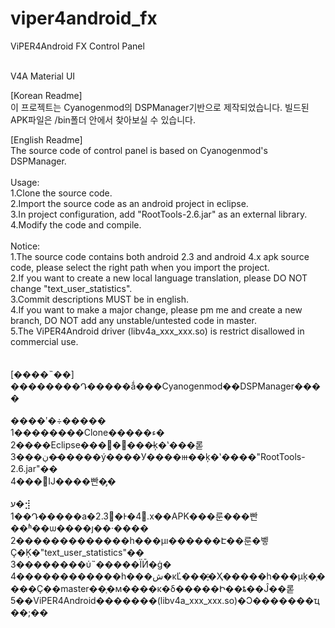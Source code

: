 viper4android_fx
================

ViPER4Android FX Control Panel<br />
<br />

V4A Material UI

[Korean Readme]<br />
 이 프로젝트는 Cyanogenmod의 DSPManager기반으로 제작되었습니다. 빌드된 APK파일은 /bin폴더 안에서 찾아보실 수 있습니다. 

[English Readme]<br />
The source code of control panel is based on Cyanogenmod's DSPManager.<br />
<br />
Usage:<br />
1.Clone the source code.<br />
2.Import the source code as an android project in eclipse.<br />
3.In project configuration, add "RootTools-2.6.jar" as an external library.<br />
4.Modify the code and compile.<br />
<br />
Notice:<br />
1.The source code contains both android 2.3 and android 4.x apk source code, please select the right path when you import the project.<br />
2.If you want to create a new local language translation, please DO NOT change "text_user_statistics".<br />
3.Commit descriptions MUST be in english.<br />
4.If you want to make a major change, please pm me and create a new branch, DO NOT add any unstable/untested code in master.<br />
5.The ViPER4Android driver (libv4a_xxx_xxx.so) is restrict disallowed in commercial use.<br />
<br />
<br />
[����˵��]<br />
��������Դ�����ǻ���Cyanogenmod��DSPManager����<br />
<br />
����ʹ�÷�����<br />
    1��������Clone�����ء�<br />
    2����Eclipse���԰�׿���̵ķ�ʽ���롣<br />
    3���ڹ��̵����ý����У����ⲿ��ķ�ʽ����"RootTools-2.6.jar"��<br />
    4���޸Ĳ����빤�̡�<br />
<br />
ע�⣺<br />
    1��Դ�����а�׿2.3�Ͱ�׿4.x��APK���룬���빤��ʱ��ѡ����ȷ��·����<br />
    2�������������һ���µı������Է��룬�벻Ҫ�Ķ�"text_user_statistics"��<br />
    3��������ύ˵�����ΪӢ�ġ�<br />
    4������������һ���ش�ĸĽ���֪ͨ�Ҳ�����һ���µķ�֧����Ҫ��master��֧�м����κ�δ�����Ի��ȶ��Ĵ��롣<br />
    5��ViPER4Android�������(libv4a_xxx_xxx.so)�Ͻ�������ҵ��;��<br />
<br />
